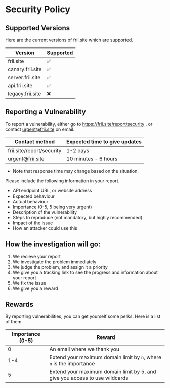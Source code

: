 # Security Policy

## Supported Versions

Here are the current versions of frii.site which are supported.

| Version          | Supported          |
| ---------------- | ------------------ |
| frii.site        | :white_check_mark: |
| canary.frii.site | :white_check_mark: |
| server.frii.site | ✅                 |
| api.frii.site    | ✅                 |
| legacy.frii.site | :x:                |

## Reporting a Vulnerability

To report a vulnerability, either go to https://frii.site/report/security , or contact urgent@frii.site on email.

| Contact method            | Expected time to give updates |
| ------------------------- | ----------------------------- |
| frii.site/report/security | 1-2 days                      |
| urgent@frii.site          | 10 minutes - 6 hours          |

- Note that response time may change based on the situation.

Please include the following information in your report.

- API endpoint URL, or website address
- Expected behaviour
- Actual behaviour
- Importance (0-5, 5 being very urgent)
- Description of the vulnerability
- Steps to reproduce (not mandatory, but highly recommended)
- Impact of the issue
- How an attacker could use this

## How the investigation will go:

1. We recieve your report
2. We investigate the problem immediately
3. We judge the problem, and assign it a priority
4. We give you a tracking link to see the progress and information about your report
5. We fix the issue
6. We give you a reward

## Rewards

By reporting vulnerabilities, you can get yourself some perks. Here is a list of them

| Importance (0-5) | Reward                                                                      |
| ---------------- | --------------------------------------------------------------------------- |
| 0                | An email where we thank you                                                 |
| 1-4              | Extend your maximum domain limit by `n`, where `n` is the importance        |
| 5                | Extend your maximum domain limit by 5, and give you access to use wildcards |
